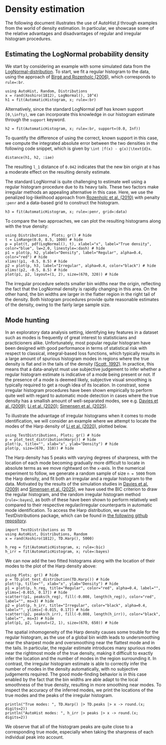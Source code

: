 # Density estimation

The following document illustrates the use of AutoHist.jl through examples from the world of density estimation. In particular, we showcase some of the relative advantages and disadvantages of regular and irregular histogram procedures.

## Estimating the LogNormal probability density

We start by considering an example with some simulated data from the [LogNormal-distribution](https://en.wikipedia.org/wiki/Log-normal_distribution). To start, we fit a regular histogram to the data, using the approach of [Birgé and Rozenholc (2006)](https://doi.org/10.1016/j.csda.2010.04.021), which corresponds to `rule=:br`.
```@example LogNormal; continued=true
using AutoHist, Random, Distributions
x = rand(Xoshiro(1812), LogNormal(), 10^4)
h1 = fit(AutomaticHistogram, x; rule=:br)
```
Alternatively, since the standard LogNormal pdf has known support ``[0,\infty)``, we can incorporate this knowledge in our histogram estimate through the `support` keyword.
```@example LogNormal; continued = true
h2 = fit(AutomaticHistogram, x; rule=:br, support=(0.0, Inf))
```
To quantify the difference of using the correct, known support in this case, we compute the integrated absolute error between the two densities in the following code snippet, which is given by ``\int |f(x) - g(x)|\text{d}x``.
```@example LogNormal
distance(h1, h2, :iae)
```
The resulting ``l_1`` distance of ``0.042`` indicates that the new bin origin at ``0`` has a moderate effect on the resulting density estimate.

The standard LogNormal is quite challenging to estimate well using a regular histogram procedure due to its heavy tails. These two factors make irregular methods an appealing alternative in this case. Here, we use the penalized log-likelihood approach from [Rozenholc et al. (2010)](https://doi.org/10.1016/j.csda.2010.04.021) with penalty `:penr` and a data-based grid to construct the histogram.
```@example LogNormal; continued = true
h3 = fit(AutomaticHistogram, x; rule=:penr, grid=:data)
```

To compare the two approaches, we can plot the resulting histograms along with the true density:
```@example LogNormal
using Distributions, Plots; gr() # hide
t = LinRange(0.0, 8.5, 1000) # hide
p = plot(t, pdf(LogNormal(), t), xlabel="x", label="True density", color="blue", lw=2.0, linestyle=:dash) # hide
p1 = plot(p, h2, ylabel="Density", label="Regular", alpha=0.4, color="red") # hide
xlims!(p1, -0.5, 8.5) # hide
p2 = plot(p, h3, label="Irregular", alpha=0.4, color="black") # hide
xlims!(p2, -0.5, 8.5) # hide
plot(p1, p2, layout=(1, 2), size=(670, 320)) # hide
```
The irregular procedure selects smaller bin widths near the origin, reflecting the fact that the LogNormal density is rapidly changing in this area. On the other hand, the bin widths are larger in the flatter region in the right tail of the density. Both histogram procedures provide quite reasonable estimates of the density, owing to the fairly large sample size.

## Mode hunting
In an exploratory data analysis setting, identifying key features in a dataset such as modes is frequently of great interest to statisticians and practicioners alike. Unfortunately, most popular regular histogram have been designed with good performance in terms of statistical risk with respect to classical, integral-based loss functions, which typically results in a large amount of spurious histogram modes in regions where the true density is flat and in the tails of the density [(Scott, 1992)](https://doi.org/10.1002/9780470316849). In practice, this means that a data-analyst must use subjective judgement to infer whether a regular histogram estimate is indicative of a mode being present or not. If the presence of a mode is deemed likely, subjective visual smoothing is typically required to get a rough idea of its location. In constrast, some irregular histogram procedures have been shown empirically to perform quite well with regard to automatic mode detection in cases where the true density has a smallish amount of well-separated modes, see e.g. [Davies et al. (2009)](https://doi.org/10.1051/ps:2008005); [Li et al. (2020)](https://doi.org/10.1093/biomet/asz081); [Simensen et al. (2025)](https://doi.org/10.48550/ARXIV.2505.22034).

To illustrate the advantage of irregular histograms when it comes to mode identification, we will consider an example where we attempt to locate the modes of the Harp density of [Li et al. (2020)](https://doi.org/10.1093/biomet/asz081), plotted below.

```@example
using TestDistributions, Plots; gr() # hide
p = plot_test_distribution(Harp()) # hide
plot!(p, title="", xlab="x", ylab="Density") # hide
plot(p, size=(670, 310)) # hide
```
The Harp density has 5 peaks with varying degrees of sharpness, with the location of each mode becoming gradually more difficult to locate in absolute terms as we move rightward on the ``x``-axis. In the numerical experiment to follow, we generate a random sample of size ``n = 5000`` from the Harp density, and fit both an irregular and a regular histogram to the data. Motivated by the results of the simulation studies in [Davies et al. (2009)](https://doi.org/10.1051/ps:2008005) and [Simensen et al. (2025)](https://doi.org/10.48550/ARXIV.2505.22034), we have used the BIC criterion to draw the regular histogram, and the random irregular histogram method (`rule=:bayes`), as both of these have been shown to perform relatively well compared to their respective regular/irregular counterparts in automatic mode identification. To access the Harp distribution, we use the TestDistributions package, which can be found in [the following github repository](https://github.com/oskarhs/Random-Histograms---Paper/tree/main/TestDistributions).

```@example Harp; continued = true
import TestDistributions as TD
using AutoHist, Distributions, Random
x = rand(Xoshiro(1812), TD.Harp(), 5000)

h_reg = fit(AutomaticHistogram, x; rule=:bic)
h_irr = fit(AutomaticHistogram, x; rule=:bayes)
```

We can now add the two fitted histograms along with the location of their modes to the plot of the Harp density above:
```@example Harp
using Plots; gr() # hide
p = TD.plot_test_distribution(TD.Harp()) # hide
plot!(p, title="", xlab="x", ylab="Density") # hide
p1 = plot(p, h_reg, title="Regular", color="red", alpha=0.4, label="", ylims=[-0.015, 0.17]) # hide
scatter!(p1, peaks(h_reg), fill(-0.008, length(h_reg)), color="red", label="", ms=3) # hide
p2 = plot(p, h_irr, title="Irregular", color="black", alpha=0.4, label="", ylims=[-0.015, 0.17]) # hide
scatter!(p2, peaks(h_irr), fill(-0.008, length(h_irr)), color="black", label="", ms=3) # hide
plot(p1, p2, layout=(2, 1), size=(670, 650)) # hide
```

The spatial inhomogeneity of the Harp density causes some trouble for the regular histogram, as the use of a global bin width leads to undersmoothing near the sharpest mode and oversmoothing near the flattest mode and in the tails. In particular, the regular estimate introduces many spurious modes near the rightmost mode of the true density, making it difficult to exactly infer the location and the number of modes in the region surrounding it. In contrast, the irregular histogram estimate is able to correctly infer the number of modes in the density automatically, with no subjective judgements required. The good mode-finding behavior is in this case enabled by the fact that the bin widths are able adapt to the local smoothness of the true density, resulting in more smoothing near modes. To inspect the accuracy of the inferred modes, we print the locations of the true modes and the peaks of the irregular histogram.

```@example Harp
println("True modes: ", TD.Harp() |> TD.peaks |> x -> round.(x; digits=2))
println("AutoHist modes: ", h_irr |> peaks |> x -> round.(x; digits=2))
```
We observe that all of the histogram peaks are quite close to a corresponding true mode, especially when taking the sharpness of each individual peak into account.